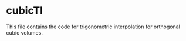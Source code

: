 # cubicTI
This file contains the code for trigonometric interpolation for orthogonal cubic volumes.
